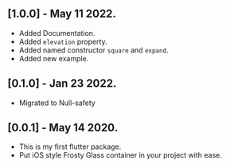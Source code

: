 ## [1.0.0] - May 11 2022.

* Added Documentation.
* Added `elevation` property.
* Added named constructor `square` and `expand`.
* Added new example.


## [0.1.0] - Jan 23 2022.

* Migrated to Null-safety

## [0.0.1] - May 14 2020.

* This is my first flutter package.
* Put iOS style Frosty Glass container in your project with ease.
